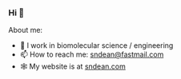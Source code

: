 ### Hi 👋

About me:

- 🧬 I work in biomolecular science / engineering
- 📫 How to reach me: sndean@fastmail.com
- 🕸️ My website is at [sndean.com](https://sndean.com)
